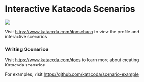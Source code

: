 # Interactive Katacoda Scenarios

[![](http://shields.katacoda.com/katacoda/donschado/count.svg)](https://www.katacoda.com/donschado "Get your profile on Katacoda.com")

Visit https://www.katacoda.com/donschado to view the profile and interactive scenarios

### Writing Scenarios
Visit https://www.katacoda.com/docs to learn more about creating Katacoda scenarios

For examples, visit https://github.com/katacoda/scenario-example
